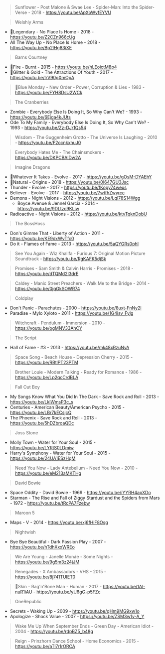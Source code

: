 > Sunflower - Post Malone & Swae Lee - Spider-Man: Into the Spider-Verse - 2018 - https://youtu.be/ApXoWvfEYVU

> Welshly Arms
- 🧡Legendary - No Place Is Home - 2018 - https://youtu.be/Z2CZn966cUg
- All The Way Up - No Place Is Home - 2018 - https://youtu.be/Bp2lHg83iXE

> Barns Courtney
- 🧡Fire - Burnt - 2015 - https://youtu.be/hLEoictM8p4
- 🧡Glitter & Gold - The Attractions Of Youth - 2017 - https://youtu.be/IrV90gXmOpA

> 🧡Blue Monday - New Order - Power, Corruption & Lies - 1983 - https://youtu.be/FYH8DsU2WCk

> The Cranberries
- Zombie - Everybody Else Is Doing It, So Why Can't We? - 1993 - https://youtu.be/6Ejga4kJUts
- Ode To My Family - Everybody Else Is Doing It, So Why Can't We? - 1993 - https://youtu.be/Zz-DJr1Qs54

> Wisdom - The Guggenheim Grotto - The Universe Is Laughing - 2010 - https://youtu.be/F2ocnkxhuJ0

> Everybody Hates Me - The Chainsmokers - https://youtu.be/DKPCBAlDw2A

> Imagine Dragons
- 🧡Whatever It Takes - Evolve - 2017 - https://youtu.be/gOsM-DYAEhY
- 🧡Natural - Origins - 2018 - https://youtu.be/0I647GU3Jsc
- Thunder - Evolve - 2017 - https://youtu.be/fKopy74weus
- Believer - Evolve -  2017 - https://youtu.be/7wtfhZwyrcc
- Demons - Night Visions - 2012 - https://youtu.be/LqI78S14Wgg
    - Boyce Avenue & Jennel Garcia - 2014 - https://youtu.be/9DLtzc9KLiw
- Radioactive - Night Visions - 2012 - https://youtu.be/ktvTqknDobU

> The BossHoss
- Don's Gimme That - Liberty of Action - 2011 - https://youtu.be/KE9dxWvTfc0
- Do it - Flames of Fame - 2013 - https://youtu.be/5aQYGRs0phI

> See You Again - Wiz Khalifa - Furious 7: Original Motion Picture Soundtrack - https://youtu.be/RgKAFK5djSk

> Promises - Sam Smith & Calvin Harris - Promises - 2018 - https://youtu.be/dTQMd2I3drE

> Caldey - Manic Street Preachers - Walk Me to the Bridge - 2014 - https://youtu.be/0jqGkSOWR74

> Coldplay
- Don't Panic - Parachutes - 2000 - https://youtu.be/8uxt-FnNy2I
- Paradise - Mylo Xyloto - 2011 - https://youtu.be/1G4isv_Fylg

> Witchcraft - Pendulum - Immersion - 2010 - https://youtu.be/ogMNV33AhCY

> The Script
- Hall of Fame - #3 - 2013 - https://youtu.be/mk48xRzuNvA

> Space Song - Beach House - Depression Cherry - 2015 - https://youtu.be/RBtlPT23PTM

> Brother Louie - Modern Talking - Ready for Romance - 1986 - https://youtu.be/Lp2qcCrdBLA

> Fall Out Boy
- My Songs Know What You Did In The Dark - Save Rock and Roll - 2013 - https://youtu.be/LkIWmsP3c_s
- Centuries - American Beauty/American Psycho - 2015 - https://youtu.be/LBr7kECsjcQ
- The Phoenix - Save Rock and Roll - 2013 - https://youtu.be/5hDZbroaQDc

> Joss Stone
- Molly Town - Water for Your Soul - 2015 - https://youtu.be/LYRtS0LDmiw
- Harry's Symphony - Water for Your Soul - 2015 - https://youtu.be/24UA1ESzHqM

> Need You Now - Lady Antebellum - Need You Now - 2010 - https://youtu.be/eM213aMKTHg

> David Bowie
- Space Oddity - David Bowie - 1969 - https://youtu.be/iYYRH4apXDo
- Starman - The Rise and Fall of Ziggy Stardust and the Spiders from Mars - 1972 - https://youtu.be/tRcPA7Fzebw

> Maroon 5
- Maps - V - 2014 - https://youtu.be/xj6fHiF8Osg

> Nightwish
- Bye Bye Beautiful - Dark Passion Play - 2007 - https://youtu.be/hTdhXxxWREo

> We Are Young - Janelle Monáe - Some Nights - https://youtu.be/9g5m3z24jJM

> Renegades - X Ambassadors - VHS - 2015 - https://youtu.be/8j741TUIET0

> 🧡Skin - Rag'n'Bone Man - Human - 2017 - https://youtu.be/1Al-nuR1iAU - https://youtu.be/yU6gG-p5FZc

> OneRepublic
- Secrets - Waking Up - 2009 - https://youtu.be/qHm9MG9xw1o
- Apologize - Shock Value - 2007 - https://youtu.be/ZSM3w1v-A_Y

> Wake Me Up When September Ends - Green Day - American Idiot - 2004 - https://youtu.be/rdpBZ5_b48g

> Reign - Prinzhorn Dance School - Home Economics - 2015 - https://youtu.be/aTl7r1rORCA